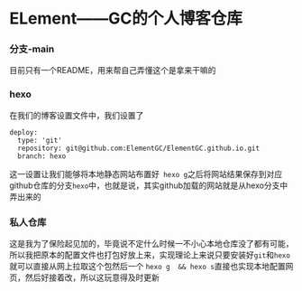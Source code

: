 # ELement——GC的个人博客仓库

### 分支-main

目前只有一个README，用来帮自己弄懂这个是拿来干嘛的

### hexo

在我们的博客设置文件中，我们设置了

```
deploy:
  type: 'git'
  repository: git@github.com:ElementGC/ElementGC.github.io.git
  branch: hexo
```

这一设置让我们能够将本地静态网站布置好` hexo g`之后将网站结果保存到对应github仓库的分支`hexo`中，也就是说，其实github加载的网站就是从hexo分支中弄出来的

### 私人仓库

这是我为了保险起见加的，毕竟说不定什么时候一不小心本地仓库没了都有可能，所以我把原本的配置文件也打包好放上来，实现理论上来说只要安装好`git`和`hexo`就可以直接从网上拉取这个包然后一个	`hexo g  && hexo s`直接也实现本地配置网页，然后好接着改，所以这玩意得及时更新
